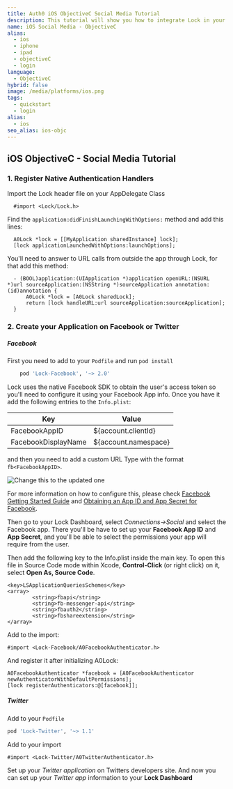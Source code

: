 ```yaml
---
title: Auth0 iOS ObjectiveC Social Media Tutorial 
description: This tutorial will show you how to integrate Lock in your iOS ObjectiveC project in order to present a login screen.
name: iOS Social Media - ObjectiveC
alias:
  - ios
  - iphone
  - ipad
  - objectiveC
  - login
language:
  - ObjectiveC
hybrid: false
image: /media/platforms/ios.png
tags:
  - quickstart
  - login
alias:
  - ios
seo_alias: ios-objc
---
```


## iOS ObjectiveC - Social Media Tutorial

### 1. Register Native Authentication Handlers
Import the Lock header file on your AppDelegate Class 

```objC
  #import <Lock/Lock.h>
```

Find the `application:didFinishLaunchingWithOptions:` method and add this lines:

```objC
  A0Lock *lock = [[MyApplication sharedInstance] lock];
  [lock applicationLaunchedWithOptions:launchOptions];
```

You'll need to answer to URL calls from outside the app through Lock, for that add this method:

```objC
  - (BOOL)application:(UIApplication *)application openURL:(NSURL *)url sourceApplication:(NSString *)sourceApplication annotation:(id)annotation {
      A0Lock *lock = [A0Lock sharedLock];
      return [lock handleURL:url sourceApplication:sourceApplication];
  }
```

### 2. Create your Application on Facebook or Twitter 
##### Facebook
First you need to add to your `Podfile` and run `pod install`
```ruby
    pod 'Lock-Facebook', '~> 2.0'
```
Lock uses the native Facebook SDK to obtain the user's access token so you'll need to configure it using your Facebook App info. Once you have it add the following entries to the `Info.plist`:

|     Key                |       Value         |
|------------------------|---------------------|
| FacebookAppID          | ${account.clientId} |
| FacebookDisplayName    | ${account.namespace}|

and then you need to add a custom URL Type with the format `fb<FacebookAppID>`.

![Change this to the updated one](https://i.cloudup.com/yolfVA6-h8.png)

For more information on how to configure this, please check [Facebook Getting Started Guide](https://developers.facebook.com/docs/ios/getting-started) and [Obtaining an App ID and App Secret for Facebook](https://auth0.com/docs/connections/social/facebook).

Then go to your Lock Dashboard, select *Connections->Social* and select the Facebook app. There you'll be have to set up your **Facebook App ID** and **App Secret**, and you'll be able to select the permissions your app will require from the user.

Then add the following key to the Info.plist inside the main <dict> key. To open this file in Source Code mode within Xcode, **Control-Click** (or right click) on it, select **Open As, Source Code**.

```
<key>LSApplicationQueriesSchemes</key>
<array>
        <string>fbapi</string>
        <string>fb-messenger-api</string>
        <string>fbauth2</string>
        <string>fbshareextension</string>
</array>
```

Add to the import:
```objc
#import <Lock-Facebook/A0FacebookAuthenticator.h>
```

And register it after initializing A0Lock:

```objc
A0FacebookAuthenticator *facebook = [A0FacebookAuthenticator newAuthenticatorWithDefaultPermissions];
[lock registerAuthenticators:@[facebook]];
```

##### Twitter
Add to your `Podfile`

```ruby
pod 'Lock-Twitter', '~> 1.1'
```

Add to your import
```objc
#import <Lock-Twitter/A0TwitterAuthenticator.h>
```

Set up your *Twitter application* on Twitters developers site. And now you can set up your *Twitter app* information to your **Lock Dashboard**

